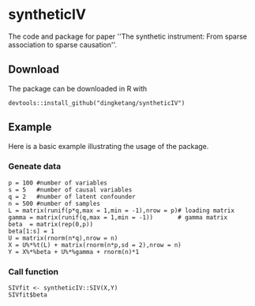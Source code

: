 # syntheticIV
The code and package for paper ''The synthetic instrument: From sparse association to sparse causation''.


## Download
The package can be downloaded in R with
```
devtools::install_github("dingketang/syntheticIV")
```

## Example
Here is a basic example illustrating the usage of the package.


### Geneate data

```
p = 100 #number of variables 
s = 5   #number of causal variables  
q = 2   #number of latent confounder
n = 500 #number of samples 
L = matrix(runif(p*q,max = 1,min = -1),nrow = p)# loading matrix
gamma = matrix(runif(q,max = 1,min = -1))       # gamma matrix
beta  = matrix(rep(0,p))
beta[1:s] = 1
U = matrix(rnorm(n*q),nrow = n)
X = U%*%t(L) + matrix(rnorm(n*p,sd = 2),nrow = n)
Y = X%*%beta + U%*%gamma + rnorm(n)*1
```

### Call function
```
SIVfit <- syntheticIV::SIV(X,Y)
SIVfit$beta
```
